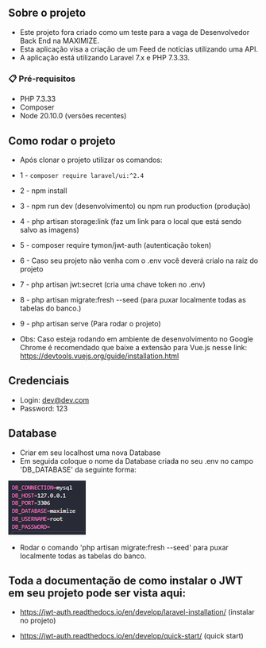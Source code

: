 ## Sobre o projeto
- Este projeto fora criado como um teste para a vaga de Desenvolvedor Back End na MAXIMIZE.
- Esta aplicação visa a criação de um Feed de notícias utilizando uma API.
- A aplicação está utilizando Laravel 7.x e PHP 7.3.33.

### 📋 Pré-requisitos

- PHP 7.3.33
- Composer
- Node 20.10.0 (versões recentes)


## Como rodar o projeto
- Após clonar o projeto utilizar os comandos:

- 1 - ```composer require laravel/ui:^2.4```
- 2 - npm install
- 3 - npm run dev (desenvolvimento) ou npm run production (produção)
- 4 - php artisan storage:link (faz um link para o local que está sendo salvo as imagens)
- 5 - composer require tymon/jwt-auth (autenticação token)
- 6 - Caso seu projeto não venha com o .env você deverá crialo na raiz do projeto
- 7 - php artisan jwt:secret (cria uma chave token no .env)
- 8 - php artisan migrate:fresh --seed (para puxar localmente todas as tabelas do banco.)
- 9 - php artisan serve (Para rodar o projeto)
- Obs: Caso esteja rodando em ambiente de desenvolvimento no Google Chrome é recomendado que baixe a extensão para Vue.js nesse link:
https://devtools.vuejs.org/guide/installation.html

## Credenciais
- Login: dev@dev.com
- Password: 123

## Database
- Criar em seu localhost uma nova Database
- Em seguida coloque o nome da Database criada no seu .env no campo 'DB_DATABASE' da seguinte forma: 

![alt text](image.png)

- Rodar o comando 'php artisan migrate:fresh --seed' para puxar localmente todas as tabelas do banco.

## Toda a documentação de como instalar o JWT em seu projeto pode ser vista aqui:

- https://jwt-auth.readthedocs.io/en/develop/laravel-installation/ (instalar no projeto)

- https://jwt-auth.readthedocs.io/en/develop/quick-start/ (quick start)

